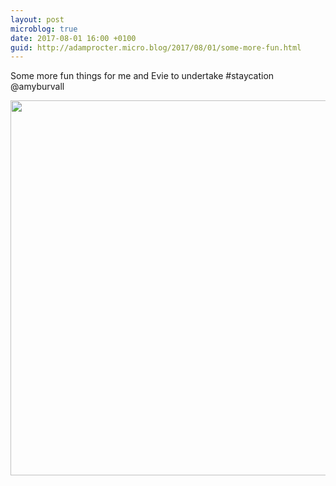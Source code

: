 ```yaml
---
layout: post
microblog: true
date: 2017-08-01 16:00 +0100
guid: http://adamprocter.micro.blog/2017/08/01/some-more-fun.html
---
```

Some more fun things for me and Evie to undertake #staycation @amyburvall

<img src="http://discursive.adamprocter.co.uk/uploads/2017/44faf58161.jpg" width="600" height="600" />
